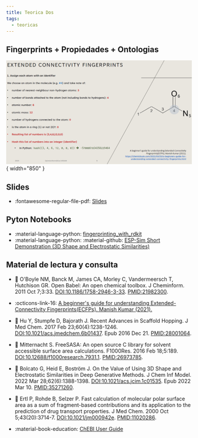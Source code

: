 ```yaml
---
title: Teorica Dos 
tags: 
  - teoricas
---
```


## Fingerprints + Propiedades + Ontologias

![Banner](clase-2.png){ width="850" }

## Slides 

 * :fontawesome-regular-file-pdf: [Slides](clase-2.pdf) 

## Pyton Notebooks

* :material-language-python: [fingerprinting_with_rdkit](fingerprinting_with_rdkit.ipynb)
* :material-language-python: :material-github: [ESP-Sim Short Demonstration (3D Shape and Electrostatic Similarities)](https://github.com/hesther/espsim/blob/master/scripts/short_demonstration.ipynb)

## Material de lectura y consulta

   * :paperclip: O'Boyle NM, Banck M, James CA, Morley C, Vandermeersch T, Hutchison GR. Open Babel: An open chemical toolbox. J Cheminform. 2011 Oct 7;3:33. [DOI:10.1186/1758-2946-3-33](https://doi.org/10.1186/1758-2946-3-33). [PMID:21982300](https://pmid.us/21982300).
  * :octicons-link-16: [A beginner's guide for understanding Extended-Connectivity Fingerprints(ECFPs). Manish Kumar (2021).](https://chemicbook.com/2021/03/25/a-beginners-guide-for-understanding-extended-connectivity-fingerprints.html) 

  * :paperclip: Hu Y, Stumpfe D, Bajorath J. Recent Advances in Scaffold Hopping. J Med Chem. 2017 Feb 23;60(4):1238-1246. [DOI:10.1021/acs.jmedchem.6b01437](https://doi.org/10.1021/acs.jmedchem.6b01437). Epub 2016 Dec 21. [PMID:28001064](https://pmid.us/28001064).
  * :paperclip: Mitternacht S. FreeSASA: An open source C library for solvent accessible surface area calculations. F1000Res. 2016 Feb 18;5:189. [DOI:10.12688/f1000research.7931.1](https://doi.org/10.12688/f1000research.7931.1). [PMID:26973785](https://pmid.us/26973785).
  * :paperclip: Bolcato G, Heid E, Boström J. On the Value of Using 3D Shape and Electrostatic Similarities in Deep Generative Methods. J Chem Inf Model. 2022 Mar 28;62(6):1388-1398. [DOI:10.1021/acs.jcim.1c01535](https://doi.org/10.1021/acs.jcim.1c01535). Epub 2022 Mar 10. [PMID:35271260](https://pmid.us/35271260).
  * :paperclip: Ertl P, Rohde B, Selzer P. Fast calculation of molecular polar surface area as a sum of fragment-based contributions and its application to the prediction of drug transport properties. J Med Chem. 2000 Oct 5;43(20):3714-7. [DOI:10.1021/jm000942e](https://doi.org/10.1021/jm000942e). [PMID:11020286](https://pmid.us/11020286).
  * :material-book-education: [ChEBI User Guide](https://docs.google.com/document/d/1_w-DwBdCCOh1gMeeP6yqGzcnkpbHYOa3AGSODe5epcg/edit) 